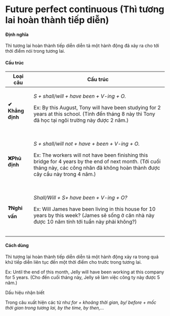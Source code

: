 # Future perfect continuous (Thì tương lai hoàn thành tiếp diễn)

#### Định nghĩa  <a href="#dinh-nghia" id="dinh-nghia"></a>

Thì tương lai hoàn thành tiếp diễn diễn tả một hành động đã xảy ra cho tới thời điểm nói trong tương lai.

#### Cấu trúc <a href="#cau-truc" id="cau-truc"></a>

| **Loại câu**     | **Cấu trúc**                                                                                                                                                                                                                                                                                                                                                                                                                                                    |
| ---------------- | --------------------------------------------------------------------------------------------------------------------------------------------------------------------------------------------------------------------------------------------------------------------------------------------------------------------------------------------------------------------------------------------------------------------------------------------------------------- |
| **✔ Khẳng định** | <p><em>S + shall/will + have been + V-ing + O.</em></p><p>Ex: By this August, Tony will have been studying for 2 years at this school. (Tính đến tháng 8 này thì Tony đã học tại ngôi trường này được 2 năm.)</p><p><img src="https://lh5.googleusercontent.com/SgfYfbNIU_ixmWxxcsT1ooQvcRRAmbC2E5liMXpxeRs8K5Ye-AhA8bNUxkT0P3TFbvTZg0gYVMkdK6kEspqeBvgSk0Sxw_c9GcGU3LE02AvfSuu8tyd6uOhlcTSb5eqSAWda17Dt=s0" alt=""></p>                                        |
| **❌Phủ định**    | <p><em>S + shall/will not + have + been + V-ing + O.</em></p><p>Ex: The workers will not have been finishing this bridge for 4 years by the end of next month. (Tới cuối tháng này, các công nhân đã không hoàn thành được cây cầu này trong 4 năm.)</p><p><img src="https://lh5.googleusercontent.com/-IIL1cEkOOEamEI8svYtxc6PURuJW_mh-DabhZMe1xg-tkwOeDyuw4NjBKlJ1Jjq8UOKxlEziwwxis_vupVo3olL9W4gNus_K7rB_Frmt8gGI5dASD2Xh6-nX1jsAe9YTnAwZlDB=s0" alt=""></p> |
| **❓Nghi vấn**    | <p><em>Shall/Will + S+ have been + V-ing + O?</em></p><p>Ex: Will James have been living in this house for 10 years by this week? (James sẽ sống ở căn nhà này được 10 năm tính tới tuần này phải không?)</p><p><img src="https://lh5.googleusercontent.com/tYGznPsIhr3_xnyyGz0vBYgtshK4taZo_dizfIm_HKD-Q9-ZfgzlWDe1Ytu39DZFHS5KCvmwODUPQw0FKRh2uRgSu-W0JXIbn1BLc6saE3_pYFbJCWQ52RvzA1WTzLJFWQbvkIi5=s0" alt=""></p>                                            |

#### Cách dùng <a href="#cach-dung" id="cach-dung"></a>

Thì tương lai hoàn thành tiếp diễn diễn tả một hành động xảy ra trong quá khứ tiếp diễn liên tục đến một thời điểm cho trước trong tương lai.

Ex: Until the end of this month, Jelly will have been working at this company for 5 years. (Cho đến cuối tháng này, Jelly sẽ làm việc công ty này được 5 năm.)

Dấu hiệu nhận biết

Trong câu xuất hiện các từ như _for + khoảng thời gian,  by/ before + mốc thời gian trong tương lai, by the time, by then,…_
